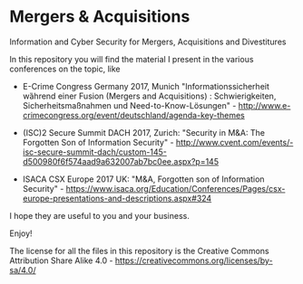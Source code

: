 # Mergers & Acquisitions

Information and Cyber Security for Mergers, Acquisitions and Divestitures

In this repository you will find the material I present in the various conferences on the topic, like

- E-Crime Congress Germany 2017, Munich "Informationssicherheit wȁhrend einer Fusion (Mergers and Acquisitions) : Schwierigkeiten, Sicherheitsmaßnahmen und Need-to-Know-Lösungen" - http://www.e-crimecongress.org/event/deutschland/agenda-key-themes

- (ISC)2 Secure Summit DACH 2017, Zurich: "Security in M&A: The Forgotten Son of Information Security" - http://www.cvent.com/events/-isc-secure-summit-dach/custom-145-d500980f6f574aad9a632007ab7bc0ee.aspx?p=145

- ISACA CSX Europe 2017 UK: "M&A, Forgotten son of Information Security" - https://www.isaca.org/Education/Conferences/Pages/csx-europe-presentations-and-descriptions.aspx#324

I hope they are useful to you and your business.

Enjoy!


The license for all the files in this repository is the Creative Commons Attribution Share Alike 4.0 - https://creativecommons.org/licenses/by-sa/4.0/
